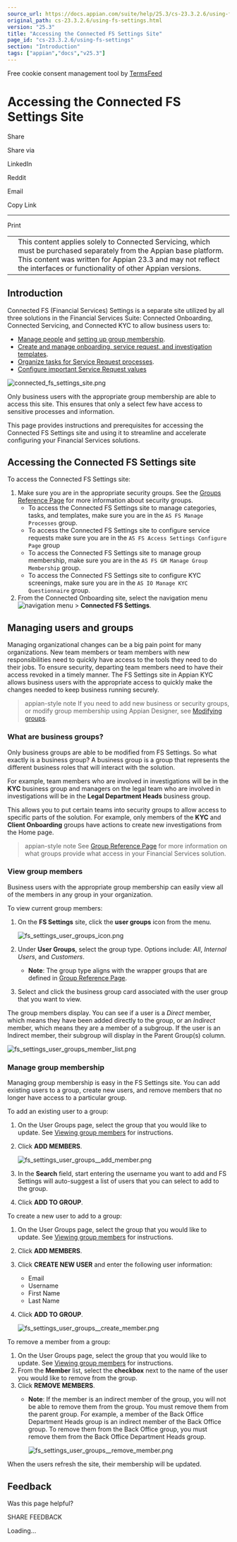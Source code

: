 ```yaml
---
source_url: https://docs.appian.com/suite/help/25.3/cs-23.3.2.6/using-fs-settings.html
original_path: cs-23.3.2.6/using-fs-settings.html
version: "25.3"
title: "Accessing the Connected FS Settings Site"
page_id: "cs-23.3.2.6/using-fs-settings"
section: "Introduction"
tags: ["appian","docs","v25.3"]
---
```



Free cookie consent management tool by [TermsFeed](https://www.termsfeed.com/)

# Accessing the Connected FS Settings Site

Share

Share via

LinkedIn

Reddit

Email

Copy Link

* * *

Print

<table><tbody><tr><td><i class="fa fa-check-square-o" aria-hidden="true"></i></td><td>This content applies solely to Connected Servicing, which must be purchased separately from the Appian base platform. This content was written for Appian 23.3 and may not reflect the interfaces or functionality of other Appian versions.</td></tr></tbody></table>

## Introduction

Connected FS (Financial Services) Settings is a separate site utilized by all three solutions in the Financial Services Suite: Connected Onboarding, Connected Servicing, and Connected KYC to allow business users to:

-   [Manage people](#managing-users-and-groups) and [setting up group membership](setting-up-groups.html).
-   [Create and manage onboarding, service request, and investigation templates](setting-up-processes.html).
-   [Organize tasks for Service Request processes](setting-up-processes.html).
-   [Configure important Service Request values](configure-data.html)

![connected_fs_settings_site.png](images/connected_fs_settings_site.png)

Only business users with the appropriate group membership are able to access this site. This ensures that only a select few have access to sensitive processes and information.

This page provides instructions and prerequisites for accessing the Connected FS Settings site and using it to streamline and accelerate configuring your Financial Services solutions.

## Accessing the Connected FS Settings site

To access the Connected FS Settings site:

1.  Make sure you are in the appropriate security groups. See the [Groups Reference Page](groups-reference-page.html) for more information about security groups.
    -   To access the Connected FS Settings site to manage categories, tasks, and templates, make sure you are in the `AS FS Manage Processes` group.
    -   To access the Connected FS Settings site to configure service requests make sure you are in the `AS FS Access Settings Configure Page` group
    -   To access the Connected FS Settings site to manage group membership, make sure you are in the `AS FS GM Manage Group Membership` group.
    -   To access the Connected FS Settings site to configure KYC screenings, make sure you are in the `AS IO Manage KYC Questionnaire` group.
2.  From the Connected Onboarding site, select the navigation menu ![navigation menu](images/onb_process_navigation_menu.png) > **Connected FS Settings**.

## Managing users and groups

Managing organizational changes can be a big pain point for many organizations. New team members or team members with new responsibilities need to quickly have access to the tools they need to do their jobs. To ensure security, departing team members need to have their access revoked in a timely manner. The FS Settings site in Appian KYC allows business users with the appropriate access to quickly make the changes needed to keep business running securely.

> appian-style note If you need to add new business or security groups, or modify group membership using Appian Designer, see [Modifying groups](modifying-groups.html).

### What are business groups?

Only business groups are able to be modified from FS Settings. So what exactly is a business group? A business group is a group that represents the different business roles that will interact with the solution.

For example, team members who are involved in investigations will be in the **KYC** business group and managers on the legal team who are involved in investigations will be in the **Legal Department Heads** business group.

This allows you to put certain teams into security groups to allow access to specific parts of the solution. For example, only members of the **KYC** and **Client Onboarding** groups have actions to create new investigations from the Home page.

> appian-style note See [Group Reference Page](groups-reference-page.html) for more information on what groups provide what access in your Financial Services solution.

### View group members

Business users with the appropriate group membership can easily view all of the members in any group in your organization.

To view current group members:

1.  On the **FS Settings** site, click the **user groups** icon from the menu.

    ![fs_settings_user_groups_icon.png](images/fs_settings_user_groups_icon.png)

2.  Under **User Groups**, select the group type. Options include: _All_, _Internal Users_, and _Customers_.
    -   **Note**: The group type aligns with the wrapper groups that are defined in [Group Reference Page](groups-reference-page.html).
3.  Select and click the business group card associated with the user group that you want to view.

The group members display. You can see if a user is a _Direct_ member, which means they have been added directly to the group, or an _Indirect_ member, which means they are a member of a subgroup. If the user is an Indirect member, their subgroup will display in the Parent Group(s) column.

![fs_settings_user_groups_member_list.png](images/fs_settings_user_groups_member_list.png)

### Manage group membership

Managing group membership is easy in the FS Settings site. You can add existing users to a group, create new users, and remove members that no longer have access to a particular group.

To add an existing user to a group:

1.  On the User Groups page, select the group that you would like to update. See [Viewing group members](#view-group-members) for instructions.
2.  Click **ADD MEMBERS**.

    ![fs_settings_user_groups__add_member.png](images/fs_settings_user_groups__add_member.png)

3.  In the **Search** field, start entering the username you want to add and FS Settings will auto-suggest a list of users that you can select to add to the group.
4.  Click **ADD TO GROUP**.

To create a new user to add to a group:

1.  On the User Groups page, select the group that you would like to update. See [Viewing group members](#view-group-members) for instructions.
2.  Click **ADD MEMBERS**.
3.  Click **CREATE NEW USER** and enter the following user information:
    -   Email
    -   Username
    -   First Name
    -   Last Name
4.  Click **ADD TO GROUP**.

    ![fs_settings_user_groups__create_member.png](images/fs_settings_user_groups__create_member.png)

To remove a member from a group:

1.  On the User Groups page, select the group that you would like to update. See [Viewing group members](#view-group-members) for instructions.
2.  From the **Member** list, select the **checkbox** next to the name of the user you would like to remove from the group.
3.  Click **REMOVE MEMBERS**.
    -   **Note**: If the member is an indirect member of the group, you will not be able to remove them from the group. You must remove them from the parent group. For example, a member of the Back Office Department Heads group is an indirect member of the Back Office group. To remove them from the Back Office group, you must remove them from the Back Office Department Heads group.

        ![fs_settings_user_groups__remove_member.png](images/fs_settings_user_groups__remove_member.png)

When the users refresh the site, their membership will be updated.

## Feedback

Was this page helpful?

SHARE FEEDBACK

Loading...